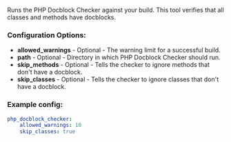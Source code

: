 Runs the PHP Docblock Checker against your build. This tool verifies that all classes and methods have docblocks.

### Configuration Options:

* **allowed_warnings** - Optional - The warning limit for a successful build.
* **path** - Optional - Directory in which PHP Docblock Checker should run.
* **skip_methods** - Optional - Tells the checker to ignore methods that don't have a docblock.
* **skip_classes** - Optional - Tells the checker to ignore classes that don't have a docblock.

### Example config:

```yml
php_docblock_checker:
    allowed_warnings: 10
    skip_classes: true
```